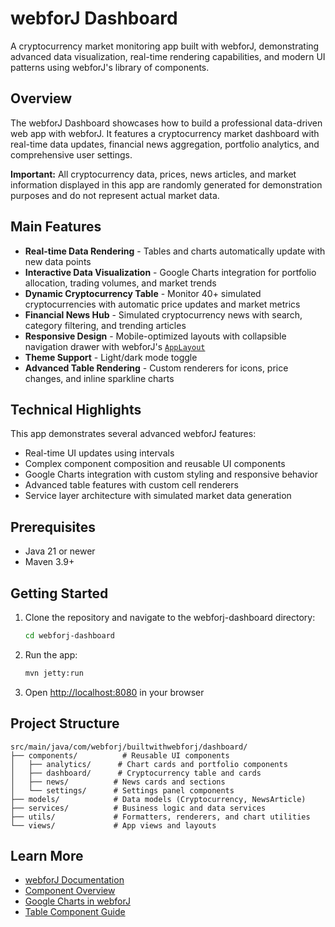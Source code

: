 # webforJ Dashboard

A cryptocurrency market monitoring app built with webforJ, demonstrating advanced data visualization, real-time rendering capabilities, and modern UI patterns using webforJ's library of components.

## Overview

The webforJ Dashboard showcases how to build a professional data-driven web app with webforJ. It features a cryptocurrency market dashboard with real-time data updates, financial news aggregation, portfolio analytics, and comprehensive user settings.

**Important:** All cryptocurrency data, prices, news articles, and market information displayed in this app are randomly generated for demonstration purposes and do not represent actual market data.

## Main Features

- **Real-time Data Rendering** - Tables and charts automatically update with new data points
- **Interactive Data Visualization** - Google Charts integration for portfolio allocation, trading volumes, and market trends
- **Dynamic Cryptocurrency Table** - Monitor 40+ simulated cryptocurrencies with automatic price updates and market metrics
- **Financial News Hub** - Simulated cryptocurrency news with search, category filtering, and trending articles
- **Responsive Design** - Mobile-optimized layouts with collapsible navigation drawer with webforJ's [`AppLayout`](https://docs.webforj.com/docs/components/app-layout)
- **Theme Support** - Light/dark mode toggle
- **Advanced Table Rendering** - Custom renderers for icons, price changes, and inline sparkline charts

## Technical Highlights

This app demonstrates several advanced webforJ features:
- Real-time UI updates using intervals
- Complex component composition and reusable UI components
- Google Charts integration with custom styling and responsive behavior
- Advanced table features with custom cell renderers
- Service layer architecture with simulated market data generation

## Prerequisites

- Java 21 or newer
- Maven 3.9+

## Getting Started

1. Clone the repository and navigate to the webforj-dashboard directory:
   ```bash
   cd webforj-dashboard
   ```

2. Run the app:
   ```bash
   mvn jetty:run
   ```

3. Open [http://localhost:8080](http://localhost:8080) in your browser

## Project Structure

```
src/main/java/com/webforj/builtwithwebforj/dashboard/
├── components/          # Reusable UI components
│   ├── analytics/      # Chart cards and portfolio components
│   ├── dashboard/      # Cryptocurrency table and cards
│   ├── news/          # News cards and sections
│   └── settings/      # Settings panel components
├── models/            # Data models (Cryptocurrency, NewsArticle)
├── services/          # Business logic and data services
├── utils/             # Formatters, renderers, and chart utilities
└── views/             # App views and layouts
```

## Learn More

- [webforJ Documentation](https://docs.webforj.com)
- [Component Overview](https://docs.webforj.com/docs/components/overview)
- [Google Charts in webforJ](https://docs.webforj.com/docs/components/googlecharts)
- [Table Component Guide](https://docs.webforj.com/docs/components/table)